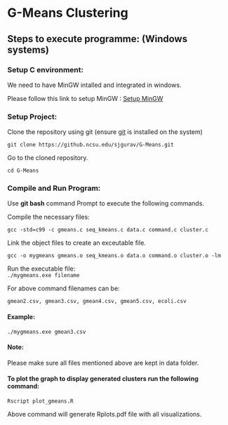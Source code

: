 # G-Means Clustering   

## Steps to execute programme: (Windows systems)

### Setup C environment:

We need to have MinGW intalled and integrated in windows.

Please follow this link to setup MinGW : 
[Setup MinGW](http://www.multigesture.net/articles/how-to-install-mingw-msys-and-eclipse-on-windows/)

### Setup Project:

Clone the repository using git (ensure [git](https://git-scm.com/book/en/v2/Getting-Started-Installing-Git) is installed on the system)   
  
```git clone https://github.ncsu.edu/sjgurav/G-Means.git```   
   
Go to the cloned repository. 

``` cd G-Means ``` 

### Compile and Run Program:

 Use **git bash** command Prompt to execute the following commands.
   
 Compile the necessary files:  
 
 ```gcc -std=c99 -c gmeans.c seq_kmeans.c data.c command.c cluster.c ```  
   
 Link the object files to create an exceutable file.  
 
 ```gcc -o mygmeans gmeans.o seq_kmeans.o data.o command.o cluster.o -lm```  

Run the executable file:  
```./mygmeans.exe filename```

For above command filenames can be:

``` gmean2.csv, gmean3.csv, gmean4.csv, gmean5.csv, ecoli.csv ```

#### Example:
``` ./mygmeans.exe gmean3.csv ```


#### Note:
Please make sure all files mentioned above are kept in data folder.

#### To plot the graph to display generated clusters run the following command:

``` Rscript plot_gmeans.R ```

Above command will generate Rplots.pdf file with all visualizations.


   
 
